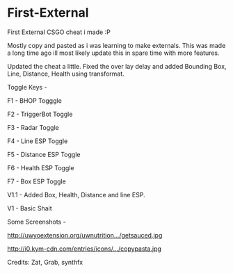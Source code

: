 # First-External
First External CSGO cheat i made :P 

Mostly copy and pasted as i was learning to make externals. 
This was made a long time ago ill most likely update this in spare time with more features. 

Updated the cheat a little. Fixed the over lay delay and added Bounding Box, Line, Distance, Health using transformat. 

Toggle Keys -

F1 - BHOP Togggle

F2 - TriggerBot Toggle

F3 - Radar Toggle

F4 - Line ESP Toggle

F5 - Distance ESP Toggle

F6 - Health ESP Toggle

F7 - Box ESP Toggle

V1.1 - Added Box, Health, Distance and line ESP. 

V1 - 
Basic Shait

Some Screenshots - 

http://uwyoextension.org/uwnutrition.../getsauced.jpg

http://i0.kym-cdn.com/entries/icons/.../copypasta.jpg

Credits: Zat, Grab, synthfx
